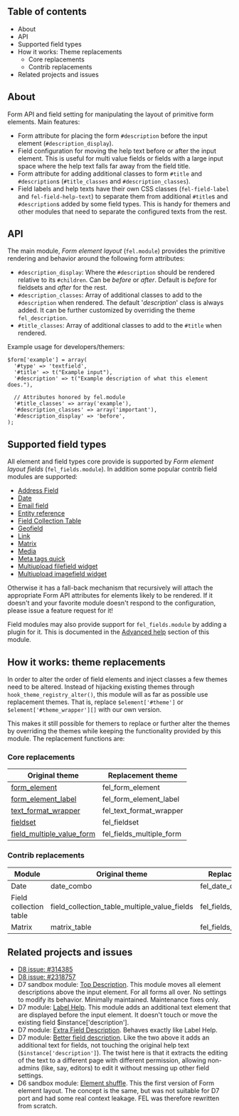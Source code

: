 
## Table of contents ##

* About
* API
* Supported field types
* How it works: Theme replacements
    - Core replacements
    - Contrib replacements
* Related projects and issues


## About ##

Form API and field setting for manipulating the layout of primitive form
elements. Main features:

* Form attribute for placing the form `#description` before the input element
  (`#description_display`).
* Field configuration for moving the help text before or after the input
  element. This is useful for multi value fields or fields with a large input
  space where the help text falls far away from the field title.
* Form attribute for adding additional classes to form `#title` and
  `#description`s (`#title_classes` and `#description_classes`).
* Field labels and help texts have their own CSS classes (`fel-field-label` and
  `fel-field-help-text`) to separate them from additional `#title`s and
  `#description`s added by some field types. This is handy for themers and other
  modules that need to separate the configured texts from the rest.

## API ##

The main module, *Form element layout* (`fel.module`) provides the primitive
rendering and behavior around the following form attributes:

* `#description_display`: Where the `#description` should be rendered relative
  to its `#children`. Can be *before* or *after*. Default is *before* for
  fieldsets and *after* for the rest.
* `#description_classes`: Array of additional classes to add to the
  `#description` when rendered. The default '*description*' class is always
  added. It can be further customized by overriding the theme `fel_description`.
* `#title_classes`: Array of additional classes to add to the `#title` when
  rendered.

Example usage for developers/themers:

    $form['example'] = array(
      '#type' => 'textfield',
      '#title' => t("Example input"),
      '#description' => t("Example description of what this element does."),

      // Attributes honored by fel.module
      '#title_classes' => array('example'),
      '#description_classes' => array('important'),
      '#description_display' => 'before',
    );


## Supported field types ##

All element and field types core provide is supported by *Form element layout
fields* (`fel_fields.module`). In addition some popular contrib field modules
are supported:

* [Address Field                ](https://www.drupal.org/project/addressfield)
* [Date                         ](https://www.drupal.org/project/date)
* [Email field                  ](https://www.drupal.org/project/email)
* [Entity reference             ](https://www.drupal.org/project/entityreference)
* [Field Collection Table       ](https://www.drupal.org/project/field_collection_table)
* [Geofield                     ](https://www.drupal.org/project/geofield)
* [Link                         ](https://www.drupal.org/project/link)
* [Matrix                       ](https://www.drupal.org/project/matrix)
* [Media                        ](https://www.drupal.org/project/media)
* [Meta tags quick              ](https://www.drupal.org/project/metatags_quick)
* [Multiupload filefield widget ](https://www.drupal.org/project/multiupload_filefield_widget)
* [Multiupload imagefield widget](https://www.drupal.org/project/multiupload_imagefield_widget)

Otherwise it has a fall-back mechanism that recursively will attach the
appropriate Form API attributes for elements likely to be rendered. If it
doesn't and your favorite module doesn't respond to the configuration, please
issue a feature request for it!

Field modules may also provide support for `fel_fields.module` by adding a
plugin for it. This is documented in the [Advanced help][] section of this
module.

[advanced help]: https://www.drupal.org/project/advanced_help

## How it works: theme replacements ##

In order to alter the order of field elements and inject classes a few themes
need to be altered. Instead of hijacking existing themes through
`hook_theme_registry_alter()`, this module will as far as possible use
replacement themes. That is, replace `$element['#theme']` or
`$element['#theme_wrapper'][]` with our own version.

This makes it still possible for themers to replace or further alter the themes
by overriding the themes while keeping the functionality provided by this
module. The replacement functions are:


### Core replacements ###

Original theme                | Replacement theme
------------------------------|--------------------------
[form_element][]              | fel_form_element
[form_element_label][]        | fel_form_element_label
[text_format_wrapper][]       | fel_text_format_wrapper
[fieldset][]                  | fel_fieldset
[field_multiple_value_form][] | fel_fields_multiple_form

[form_element]:              https://api.drupal.org/api/drupal/includes!form.inc/function/theme_form_element/7
[form_element_label]:        https://api.drupal.org/api/drupal/includes!form.inc/function/theme_form_element_label/7
[text_format_wrapper]:       https://api.drupal.org/api/drupal/modules!filter!filter.module/function/theme_text_format_wrapper/7
[fieldset]:                  https://api.drupal.org/api/drupal/includes!form.inc/function/theme_fieldset/7
[field_multiple_value_form]: https://api.drupal.org/api/drupal/modules!field!field.form.inc/function/theme_field_multiple_value_form/7


### Contrib replacements ###

Module                 | Original theme                               | Replacement theme
-----------------------|----------------------------------------------|-----------------------------
Date                   | date_combo                                   | fel_date_combo
Field collection table | field_collection_table_multiple_value_fields | fel_fields_collection_table
Matrix                 | matrix_table                                 | fel_fields_matrix_table


## Related projects and issues ##

* [D8 issue: #314385](https://www.drupal.org/node/314385)
* [D8 issue: #2318757](https://www.drupal.org/node/2318757)
* D7 sandbox module: [Top Description][]. This module moves all element
  descriptions above the input element. For all forms all over. No settings to
  modify its behavior. Minimally maintained. Maintenance fixes only.
* D7 module: [Label Help][]. This module adds an additional text element that
  are displayed before the input element. It doesn't touch or move the existing
  field $instance['description'].
* D7 module: [Extra Field Description][]. Behaves exactly like Label Help.
* D7 module: [Better field description][]. Like the two above it adds an
  additional text for fields, not touching the original help text
  (`$instance['description']`). The twist here is that it extracts the editing
  of the text to a different page with different permission, allowing non-admins
  (like, say, editors) to edit it without messing up other field settings.
* D6 sandbox module: [Element shuffle][]. This the first version of Form element
  layout. The concept is the same, but was not suitable for D7 port and had some
  real context leakage. FEL was therefore rewritten from scratch.

[top description]:          https://www.drupal.org/sandbox/jrb/top_description
[label help]:               https://www.drupal.org/project/label_help
[extra field description]:  https://www.drupal.org/project/extra_field_description
[better field description]: https://www.drupal.org/project/better_field_descriptions
[element shuffle]:          https://www.drupal.org/sandbox/kaare/1132056
